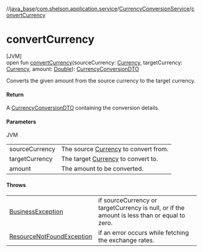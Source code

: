 //[java_base](../../../index.md)/[com.shelson.application.service](../index.md)/[CurrencyConversionService](index.md)/[convertCurrency](convert-currency.md)

# convertCurrency

[JVM]\
open fun [convertCurrency](convert-currency.md)(sourceCurrency: [Currency](../../com.shelson.domain.model/-currency/index.md), targetCurrency: [Currency](../../com.shelson.domain.model/-currency/index.md), amount: [Double](https://kotlinlang.org/api/latest/jvm/stdlib/kotlin/-double/index.html)): [CurrencyConversionDTO](../../com.shelson.application.dto/-currency-conversion-d-t-o/index.md)

Converts the given amount from the source currency to the target currency.

#### Return

A [CurrencyConversionDTO](../../com.shelson.application.dto/-currency-conversion-d-t-o/index.md) containing the conversion details.

#### Parameters

JVM

| | |
|---|---|
| sourceCurrency | The source [Currency](../../com.shelson.domain.model/-currency/index.md) to convert from. |
| targetCurrency | The target [Currency](../../com.shelson.domain.model/-currency/index.md) to convert to. |
| amount | The amount to be converted. |

#### Throws

| | |
|---|---|
| [BusinessException](../../com.shelson.infrastructure.exception/-business-exception/index.md) | if sourceCurrency or targetCurrency is null, or if the amount is less than or equal to zero. |
| [ResourceNotFoundException](../../com.shelson.infrastructure.exception/-resource-not-found-exception/index.md) | if an error occurs while fetching the exchange rates. |
